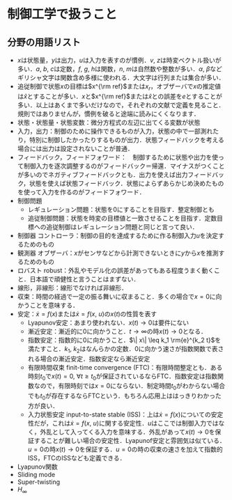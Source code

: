 # 制御工学で扱うこと

## 分野の用語リスト

* $x$は状態量，$y$は出力，$u$は入力を表すのが慣例．$v,~z$は時変ベクトル扱いが多い．$a,~b,~c$は定数，$f,~g,~h$は関数，$n,~m$は自然数や整数が多い．$\alpha,~\beta$などギリシャ文字は関数含め多様に使われる．大文字は行列または集合が多い．
* 追従制御で状態$x$の目標は$x^{\rm ref}$または$x_r$，オブザーバで$x$の推定値は$\hat{x}$とすることが多い．$x$と$x^{\rm ref}$または$\hat{x}$との誤差を$e$とすることが多い．以上はあくまで多いだけなので，それぞれの文献で定義を見ること．規則ではありませんが，慣例を破ると途端に読みにくくなります．
* 状態・状態量・状態変数：微分方程式の左辺に出てくる変数が状態
* 入力，出力：制御のために操作できるものが入力，状態の中で一部測れたり，特別に制御したかったりするものが出力．状態フィードバックを考える場合には出力は設定されないことが普通．
* フィードバック，フィードフォワード：　制御するために状態や出力を使って制御入力を逐次調整するのがフィードバック＝帰還．マイナスがつくことが多いのでネガティブフィードバックとも．出力を使えば出力フィードバック，状態を使えば状態フィードバック．状態によらずあらかじめ決めたものを使って入力を作るのがフィードフォワード．
* 制御問題
  * レギュレーション問題：状態を0にすることを目指す．整定制御とも
  * 追従制御問題：状態を時変の目標値と一致させることを目指す．定数目標への追従制御はレギュレーション問題と同じと言って良い．
* 制御器 コントローラ：制御の目的を達成するために作る制御入力$u$を決定するためのもの
* 観測器 オブザーバ：$x$がセンサなどから計測できないときに$y$から$x$を推測するためのもの
* ロバスト robust：外乱やモデル化の誤差があってもある程度うまく動くこと．日本語で頑健性と言うことはまずない．
* 線形，非線形：線形でなければ非線形．
* 収束：時間の経過で一定の振る舞いに収まること．多くの場合で$x=0$に向かうことを意味する．
* 安定：$\dot{x}=f(x)$または$\dot{x}=f(x,~u)$の$x(t)$の性質を表す
  * Lyapunov安定：あまり使われない．$x(t)\to 0$は要件にない
  * 漸近安定：漸近的に0に向かうこと．$t\to \infty$の時$x(t)\to 0$となる．<!-- 漸近安定ならLyapunov安定かも？ -->
  * 指数安定：指数的に0に向かうこと．$\| x\| \leq k_1 \rm{e}^{k_2 t}$を満たすこと．$k_1,~k_2$はなんらかの定数．0に向かう速さが指数関数で表される場合の漸近安定．指数安定なら漸近安定
  * 有限時間収束 finit-time convergence (FTC)：有限時間整定とも．ある時刻$t_0$で$x(t)=0,~\forall t\geq t_0$が保証されているならFTC．指数安定は指数関数なので，有限時刻では$x=0$にならない．<!-- おそらくFTCなら指数安定かつ漸近安定（未確認．0になる過程でも状態は有限値だろうから指数関数が作れる見込みから記載）． -->制定時間$t_0$がわからない場合でも$t_0$が存在するならFTCという．もちろん応用上ははっきりわかった方が良い．
  * 入力状態安定 input-to-state stable (ISS)：上は$\dot{x}=f(x)$についての安定性だが，これは$\dot{x}=f(x,~u)$に関する安定性．$u$はここでは制御入力ではなく，外乱として入ってくる入力を意味する．外乱があって$x(t)\to 0$を保証することが難しい場合の安定性．Lyapunof安定と雰囲気は似ている．$u=0$の時$x(t)\to 0$を保証する．$u=0$の時の収束の速さを加えて指数的ISS，FTCのISSなども定義できる．
* Lyapunov関数
* Sliding mode
* Super-twisting
* $H_\infty$




